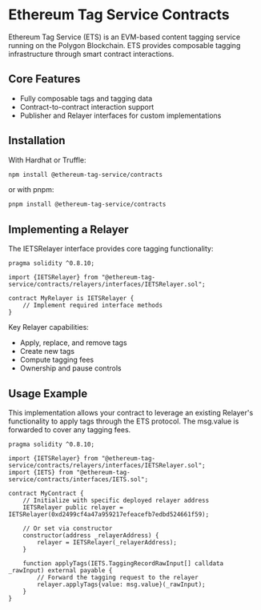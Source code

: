 # Ethereum Tag Service Contracts

Ethereum Tag Service (ETS) is an EVM-based content tagging service running on the Polygon Blockchain. ETS provides composable tagging infrastructure through smart contract interactions.

## Core Features

- Fully composable tags and tagging data
- Contract-to-contract interaction support
- Publisher and Relayer interfaces for custom implementations

## Installation

With Hardhat or Truffle:

```bash
npm install @ethereum-tag-service/contracts
```

or with pnpm:

```sh
pnpm install @ethereum-tag-service/contracts
```

## Implementing a Relayer

The IETSRelayer interface provides core tagging functionality:

```solidity
pragma solidity ^0.8.10;

import {IETSRelayer} from "@ethereum-tag-service/contracts/relayers/interfaces/IETSRelayer.sol";

contract MyRelayer is IETSRelayer {
    // Implement required interface methods
}
```

Key Relayer capabilities:

- Apply, replace, and remove tags
- Create new tags
- Compute tagging fees
- Ownership and pause controls

## Usage Example

This implementation allows your contract to leverage an existing Relayer's functionality to apply tags through the ETS protocol. The msg.value is forwarded to cover any tagging fees.

```solidity
pragma solidity ^0.8.10;

import {IETSRelayer} from "@ethereum-tag-service/contracts/relayers/interfaces/IETSRelayer.sol";
import {IETS} from "@ethereum-tag-service/contracts/interfaces/IETS.sol";

contract MyContract {
    // Initialize with specific deployed relayer address
    IETSRelayer public relayer = IETSRelayer(0xd2499cf4a47a959217efeacefb7edbd524661f59);

    // Or set via constructor
    constructor(address _relayerAddress) {
        relayer = IETSRelayer(_relayerAddress);
    }

    function applyTags(IETS.TaggingRecordRawInput[] calldata _rawInput) external payable {
        // Forward the tagging request to the relayer
        relayer.applyTags{value: msg.value}(_rawInput);
    }
}

```
